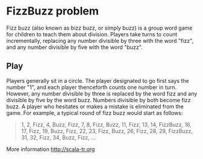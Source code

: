 FizzBuzz problem
==============

Fizz buzz (also known as bizz buzz, or simply buzz) is a group word game for children to teach them about division.
Players take turns to count incrementally, replacing any number divisible by three with the word "fizz", and any number divisible by five with the word "buzz".

## Play

Players generally sit in a circle. The player designated to go first says the number "1", and each player thenceforth counts one number in turn. However, any number divisible by three is replaced by the word fizz and any divisible by five by the word buzz. Numbers divisible by both become fizz buzz. A player who hesitates or makes a mistake is eliminated from the game.
For example, a typical round of fizz buzz would start as follows:

> 1, 2, Fizz, 4, Buzz, Fizz, 7, 8, Fizz, Buzz, 11, Fizz, 13, 14, FizzBuzz, 16, 17, Fizz, 19, Buzz, Fizz, 22, 23, Fizz, Buzz, 26, Fizz, 28, 29, FizzBuzz, 31, 32, Fizz, 34, Buzz, Fizz, ...



More information http://scala-tr.org
